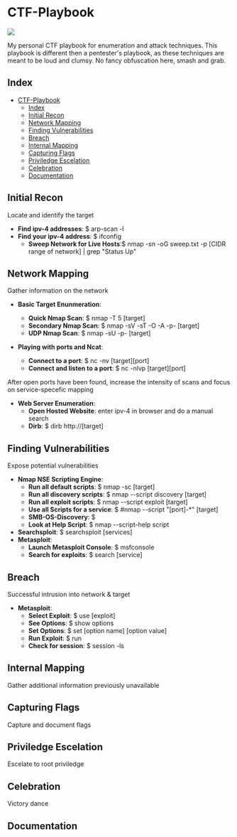 # CTF-Playbook

![](/images/ctf-playbook.png)

My personal CTF playbook for enumeration and attack techniques. This playbook is different then a pentester's playbook, as these techniques are meant to be loud and clumsy. No fancy obfuscation here, smash and grab. 

## Index
- [CTF-Playbook](#ctf-playbook)
  - [Index](#index)
  - [Initial Recon](#initial-recon)
  - [Network Mapping](#network-mapping)
  - [Finding Vulnerabilities](#finding-vulnerabilities)
  - [Breach](#breach)
  - [Internal Mapping](#internal-mapping)
  - [Capturing Flags](#capturing-flags)
  - [Priviledge Escelation](#priviledge-escelation)
  - [Celebration](#celebration)
  - [Documentation](#documentation)


## Initial Recon 
Locate and identify the target

+  __Find ipv-4 addresses__: $ arp-scan -l 
+  __Find your ipv-4 address__: $ ifconfig
   +    __Sweep Network for Live Hosts__:$ nmap -sn -oG sweep.txt -p [CIDR range of network] | grep "Status Up" 

## Network Mapping 
Gather information on the network

+  __Basic Target Enunmeration__: 
   +    __Quick Nmap Scan__: $ nmap -T 5 [target]
   +    __Secondary Nmap Scan__: $ nmap -sV -sT -O -A -p- [target]
   +    __UDP Nmap Scan__: $ nmap -sU -p- [target]


+  __Playing with ports and Ncat__:
    +    __Connect to a port__: $ nc -nv [target][port]
    +   __Connect and listen to a port__: $ nc -nlvp [target][port]

After open ports have been found, increase the intensity of scans and focus on service-specefic mapping

+  __Web Server Enumeration__:
   +    __Open Hosted Website__: enter ipv-4 in browser and do a manual search 
   +    __Dirb__: $ dirb http://[target]

## Finding Vulnerabilities 
Expose potential vulnerabilities 

+  __Nmap NSE Scripting Engine__:
    +    __Run all default scripts__: $ nmap -sc [target]
    +    __Run all discovery scripts__: $ nmap --script discovery [target]
    +    __Run all exploit scripts__: $ nmap --script exploit [target]
    +    __Use all Scripts for a service__: $ #nmap --script "[port]-*" [target]
    +    __SMB-OS-Discovery__: $ 
    +    __Look at Help Script__: $ nmap --script-help script
+  __Searchsploit__: $ searchsploit [services]
+  __Metasploit__:
    +    __Launch Metasploit Console__: $ msfconsole 
    +    __Search for exploits__: $ search [service]

## Breach 
Successful intrusion into network & target

+  __Metasploit__:
    +    __Select Exploit__: $ use [exploit]
    +    __See Options__: $ show options
    +    __Set Options__: $ set [option name] [option value]
    +    __Run Exploit__: $ run
    +    __Check for session__: $ session -ls

## Internal Mapping 
Gather additional information previously unavailable

## Capturing Flags 
Capture and document flags

## Priviledge Escelation 
Escelate to root priviledge

## Celebration 
Victory dance

## Documentation



